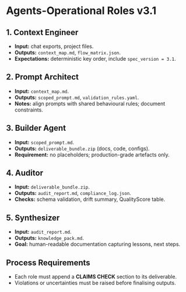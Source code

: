 # Agents-Operational Roles v3.1

## 1. Context Engineer
- **Input:** chat exports, project files.
- **Outputs:** `context_map.md`, `flow_matrix.json`.
- **Expectations:** deterministic key order, include `spec_version = 3.1`.

## 2. Prompt Architect
- **Input:** `context_map.md`.
- **Outputs:** `scoped_prompt.md`, `validation_rules.yaml`.
- **Notes:** align prompts with shared behavioural rules; document constraints.

## 3. Builder Agent
- **Input:** `scoped_prompt.md`.
- **Outputs:** `deliverable_bundle.zip` (docs, code, configs).
- **Requirement:** no placeholders; production-grade artefacts only.

## 4. Auditor
- **Input:** `deliverable_bundle.zip`.
- **Outputs:** `audit_report.md`, `compliance_log.json`.
- **Checks:** schema validation, drift summary, QualityScore table.

## 5. Synthesizer
- **Input:** `audit_report.md`.
- **Outputs:** `knowledge_pack.md`.
- **Goal:** human-readable documentation capturing lessons, next steps.

## Process Requirements
- Each role must append a **CLAIMS CHECK** section to its deliverable.
- Violations or uncertainties must be raised before finalising outputs.
